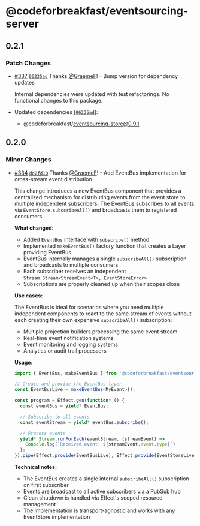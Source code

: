 # @codeforbreakfast/eventsourcing-server

## 0.2.1

### Patch Changes

- [#337](https://github.com/CodeForBreakfast/eventsourcing/pull/337) [`06235ad`](https://github.com/CodeForBreakfast/eventsourcing/commit/06235ad9ac3d06dc1d0b513d48f585cff696c6b4) Thanks [@GraemeF](https://github.com/GraemeF)! - Bump version for dependency updates

  Internal dependencies were updated with test refactorings. No functional changes to this package.

- Updated dependencies [[`06235ad`](https://github.com/CodeForBreakfast/eventsourcing/commit/06235ad9ac3d06dc1d0b513d48f585cff696c6b4)]:
  - @codeforbreakfast/eventsourcing-store@0.9.1

## 0.2.0

### Minor Changes

- [#334](https://github.com/CodeForBreakfast/eventsourcing/pull/334) [`dd2fd10`](https://github.com/CodeForBreakfast/eventsourcing/commit/dd2fd10e752b12b328b38f52802c008e7b00d117) Thanks [@GraemeF](https://github.com/GraemeF)! - Add EventBus implementation for cross-stream event distribution

  This change introduces a new EventBus component that provides a centralized mechanism for distributing events from the event store to multiple independent subscribers. The EventBus subscribes to all events via `EventStore.subscribeAll()` and broadcasts them to registered consumers.

  **What changed:**
  - Added `EventBus` interface with `subscribe()` method
  - Implemented `makeEventBus()` factory function that creates a Layer providing EventBus
  - EventBus internally manages a single `subscribeAll()` subscription and broadcasts to multiple consumers
  - Each subscriber receives an independent `Stream.Stream<StreamEvent<T>, EventStoreError>`
  - Subscriptions are properly cleaned up when their scopes close

  **Use cases:**

  The EventBus is ideal for scenarios where you need multiple independent components to react to the same stream of events without each creating their own expensive `subscribeAll()` subscription:
  - Multiple projection builders processing the same event stream
  - Real-time event notification systems
  - Event monitoring and logging systems
  - Analytics or audit trail processors

  **Usage:**

  ```typescript
  import { EventBus, makeEventBus } from '@codeforbreakfast/eventsourcing-server';

  // Create and provide the EventBus layer
  const EventBusLive = makeEventBus<MyEvent>();

  const program = Effect.gen(function* () {
    const eventBus = yield* EventBus;

    // Subscribe to all events
    const eventStream = yield* eventBus.subscribe();

    // Process events
    yield* Stream.runForEach(eventStream, (streamEvent) =>
      Console.log(`Received event: ${streamEvent.event.type}`)
    );
  }).pipe(Effect.provide(EventBusLive), Effect.provide(EventStoreLive));
  ```

  **Technical notes:**
  - The EventBus creates a single internal `subscribeAll()` subscription on first subscriber
  - Events are broadcast to all active subscribers via a PubSub hub
  - Clean shutdown is handled via Effect's scoped resource management
  - The implementation is transport-agnostic and works with any EventStore implementation
